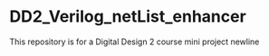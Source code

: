 # DD2_Verilog_netList_enhancer
This repository is for a Digital Design 2 course mini project
newline
